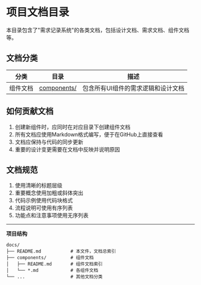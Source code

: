 # 项目文档目录

本目录包含了"需求记录系统"的各类文档，包括设计文档、需求文档、组件文档等。

## 文档分类

| 分类 | 目录 | 描述 |
|-----|-----|-----|
| 组件文档 | [components/](./components/) | 包含所有UI组件的需求逻辑和设计文档 |

## 如何贡献文档

1. 创建新组件时，应同时在对应目录下创建组件文档
2. 所有文档应使用Markdown格式编写，便于在GitHub上直接查看
3. 文档应保持与代码的同步更新
4. 重要的设计变更需要在文档中反映并说明原因

## 文档规范

1. 使用清晰的标题层级
2. 重要概念使用加粗或斜体突出
3. 代码示例使用代码块格式
4. 流程说明可使用有序列表
5. 功能点和注意事项使用无序列表

---

**项目结构**

```
docs/
├── README.md           # 本文件，文档总索引
├── components/         # 组件文档
│   ├── README.md       # 组件文档索引
│   └── *.md            # 各组件文档
└── ...                 # 其他文档分类
``` 
